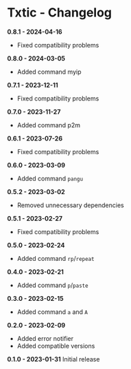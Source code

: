 # Txtic - Changelog

**0.8.1 - 2024-04-16**

- Fixed compatibility problems

**0.8.0 - 2024-03-05**

- Added command myip
 
**0.7.1 - 2023-12-11**

- Fixed compatibility problems

**0.7.0 - 2023-11-27**

- Added command p2m

**0.6.1 - 2023-07-26**

- Fixed compatibility problems

**0.6.0 - 2023-03-09**

- Added command `pangu`

**0.5.2 - 2023-03-02**

- Removed unnecessary dependencies

**0.5.1 - 2023-02-27**

- Fixed compatibility problems

**0.5.0 - 2023-02-24**

- Added command `rp`/`repeat`

**0.4.0 - 2023-02-21**

- Added command `p`/`paste`

**0.3.0 - 2023-02-15**

- Added command `a` and `A`

**0.2.0 - 2023-02-09**

- Added error notifier
- Added compatible versions

**0.1.0 - 2023-01-31** Initial release
